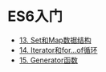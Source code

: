 # ES6入门

 - [13. Set和Map数据结构](13.md)
 - [14. Iterator和for...of循环](14.md)
 - [15. Generator函数](15.md)